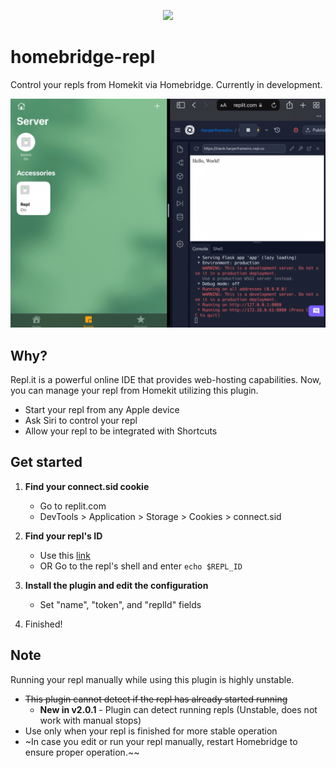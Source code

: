 <p align="center">
  <img src="https://user-images.githubusercontent.com/68567672/180891491-96b2efc1-4a0c-4648-b65e-577bff7c0fd2.png" height="150"/>
</p>

# homebridge-repl

Control your repls from Homekit via Homebridge. Currently in development.

![Screenshot of the Homebridge-repl Plugin in Homekit](Screenshot.png)

## Why?

Repl.it is a powerful online IDE that provides web-hosting capabilities. Now, you can manage your repl from Homekit utilizing this plugin.
 - Start your repl from any Apple device
 - Ask Siri to control your repl
 - Allow your repl to be integrated with Shortcuts

## Get started

1. **Find your connect.sid cookie**
    - Go to replit.com
    - DevTools > Application > Storage > Cookies > connect.sid 

2. **Find your repl's ID**
    - Use this [link](https://ally.furret.codes/replid)
    - OR Go to the repl's shell and enter `echo $REPL_ID`
    
3. **Install the plugin and edit the configuration**
    - Set "name", "token", and "replId" fields

4. Finished!

## Note
Running your repl manually while using this plugin is highly unstable.
 - ~~This plugin cannot detect if the repl has already started running~~
   - **New in v2.0.1** - Plugin can detect running repls (Unstable, does not work with manual stops)    
 - Use only when your repl is finished for more stable operation
 - ~In case you edit or run your repl manually, restart Homebridge to ensure proper operation.~~
